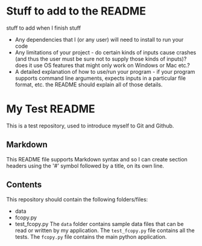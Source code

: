 # Stuff to add to the README
stuff to add when I finish stuff

- Any dependencies that I (or any user) will need to install to run your code
- Any limitations of your project - do certain kinds of inputs cause crashes (and thus the user must be sure not to supply those kinds of inputs)? does it use OS features that might only work on Windows or Mac etc.? 
- A detailed explanation of how to use/run your program - if your program supports command line arguments, expects inputs in a particular file format, etc. the README should explain all of those details.


# My Test README

This is a test repository, used to introduce myself to Git and Github.

## Markdown

This README file supports Markdown syntax and so I can create
section headers using the '#' symbol followed by a title, on its own line.


## Contents

This repository should contain the following folders/files:
- data
- fcopy.py
- test_fcopy.py
The `data` folder contains sample data files that can be read or written by
my application.
The `test_fcopy.py` file contains all the tests.
The `fcopy.py` file contains the main python application.